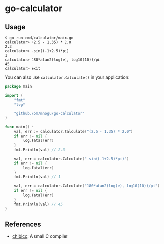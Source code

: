 # go-calculator

## Usage

```
$ go run cmd/calculator/main.go
calculator> (2.5 - 1.35) * 2.0
2.3
calculator> -sin((-1+2.5)*pi)
1
calculator> 180*atan2(log(e), log10(10))/pi
45
calculator> exit
```

You can also use `calculator.Calculate()` in your application:
```go
package main

import (
	"fmt"
	"log"

	"github.com/mnogu/go-calculator"
)

func main() {
	val, err := calculator.Calculate("(2.5 - 1.35) * 2.0")
	if err != nil {
		log.Fatal(err)
	}
	fmt.Println(val) // 2.3

	val, err = calculator.Calculate("-sin((-1+2.5)*pi)")
	if err != nil {
		log.Fatal(err)
	}
	fmt.Println(val) // 1

	val, err = calculator.Calculate("180*atan2(log(e), log10(10))/pi")
	if err != nil {
		log.Fatal(err)
	}
	fmt.Println(val) // 45
}
```

## References

* [chibicc](https://github.com/rui314/chibicc): A small C compiler